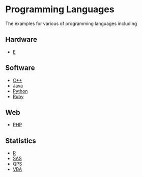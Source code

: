 Programming Languages
=====================================

The examples for various of programming languages including


Hardware
-------------------------

- [E](./e)


Software
-------------------------

- [C++](./cpp)
- [Java](./java)
- [Python](./python)
- [Ruby](./ruby)

Web
--------------------------

- [PHP](./php)


Statistics
--------------------------

- [R](./r)
- [SAS](./sas)
- [QPS](./qps)
- [VBA](./vba)
